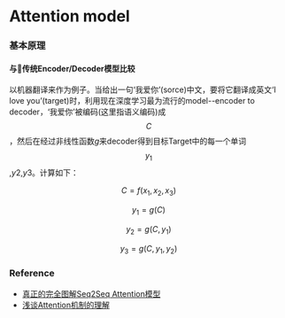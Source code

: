 # Attention model 


### 基本原理

#### 与传统Encoder/Decoder模型比较
以机器翻译来作为例子。当给出一句‘我爱你’(sorce)中文，要将它翻译成英文‘I love you’(target)时，利用现在深度学习最为流行的model--encoder to decoder，‘我爱你’被编码(这里指语义编码)成$$C$$，然后在经过非线性函数$g$来decoder得到目标Target中的每一个单词$$y_1$$,$y2$,$y3$。计算如下： 

$$C = f(x_1,x_2,x_3)$$ 

$$y_1 = g(C)$$ 

$$y_2 = g(C,y_1)$$ 

$$y_3 = g(C,y_1,y_2)$$ 


### Reference
- [真正的完全图解Seq2Seq Attention模型](https://zhuanlan.zhihu.com/p/40920384)
- [浅谈Attention机制的理解](https://zhuanlan.zhihu.com/p/35571412)